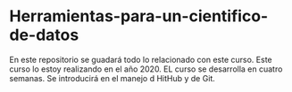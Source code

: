 # Herramientas-para-un-cientifico-de-datos
En este repositorio se guadará todo lo relacionado con este curso.
Este curso lo estoy realizando en el año 2020.
EL curso se desarrolla en cuatro semanas.
Se introducirá en el manejo d HitHub y de Git.
